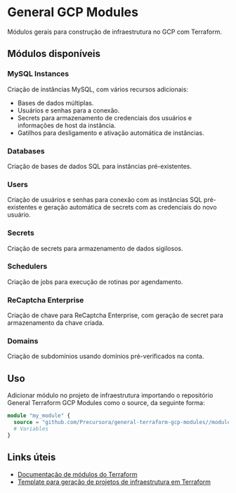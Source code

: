 # General GCP Modules
Módulos gerais para construção de infraestrutura no GCP com Terraform.

## Módulos disponíveis
### MySQL Instances
Criação de instâncias MySQL, com vários recursos adicionais:

- Bases de dados múltiplas.
- Usuários e senhas para a conexão.
- Secrets para armazenamento de credenciais dos usuários e informações de host da instância.
- Gatilhos para desligamento e ativação automática de instâncias.

### Databases
Criação de bases de dados SQL para instâncias pré-existentes.

### Users
Criação de usuários e senhas para conexão com as instâncias SQL pré-existentes e geração automática de secrets com as credenciais do novo usuário.

### Secrets
Criação de secrets para armazenamento de dados sigilosos.

### Schedulers
Criação de jobs para execução de rotinas por agendamento.

### ReCaptcha Enterprise
Criação de chave para ReCaptcha Enterprise, com geração de secret para armazenamento da chave criada.

### Domains
Criação de subdomínios usando domínios pré-verificados na conta.

## Uso
Adicionar módulo no projeto de infraestrutura importando o repositório General Terraform GCP Modules como o source, da seguinte forma:

```terraform
module "my_module" {
  source = "github.com/Precursora/general-terraform-gcp-modules//modules/%module_dir%?ref=%tag_or_hash_or_branch%"
  # Variables
}
```

## Links úteis
- [Documentação de módulos do Terraform](https://developer.hashicorp.com/terraform/language/modules/develop)
- [Template para geração de projetos de infraestrutura em Terraform](https://github.com/Precursora/general-infra-template)